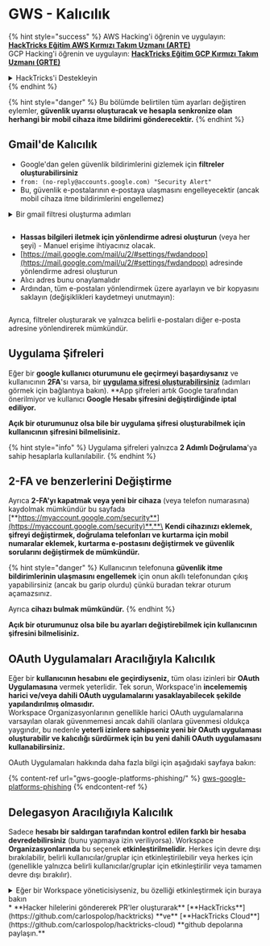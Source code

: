 # GWS - Kalıcılık

{% hint style="success" %}
AWS Hacking'i öğrenin ve uygulayın:<img src="/.gitbook/assets/image.png" alt="" data-size="line">[**HackTricks Eğitim AWS Kırmızı Takım Uzmanı (ARTE)**](https://training.hacktricks.xyz/courses/arte)<img src="/.gitbook/assets/image.png" alt="" data-size="line">\
GCP Hacking'i öğrenin ve uygulayın: <img src="/.gitbook/assets/image (2).png" alt="" data-size="line">[**HackTricks Eğitim GCP Kırmızı Takım Uzmanı (GRTE)**<img src="/.gitbook/assets/image (2).png" alt="" data-size="line">](https://training.hacktricks.xyz/courses/grte)

<details>

<summary>HackTricks'i Destekleyin</summary>

* [**Abonelik planlarını**](https://github.com/sponsors/carlospolop) kontrol edin!
* 💬 [**Discord grubuna**](https://discord.gg/hRep4RUj7f) katılın veya [**telegram grubuna**](https://t.me/peass) katılın veya bizi **Twitter** 🐦 [**@hacktricks\_live**](https://twitter.com/hacktricks\_live)** takip edin.**
* **Hacking püf noktalarını paylaşarak PR'lar gönderin** [**HackTricks**](https://github.com/carlospolop/hacktricks) ve [**HackTricks Cloud**](https://github.com/carlospolop/hacktricks-cloud) github depolarına.

</details>
{% endhint %}

{% hint style="danger" %}
Bu bölümde belirtilen tüm ayarları değiştiren eylemler, **güvenlik uyarısı oluşturacak ve hesapla senkronize olan herhangi bir mobil cihaza itme bildirimi gönderecektir.**
{% endhint %}

## Gmail'de Kalıcılık

* Google'dan gelen güvenlik bildirimlerini gizlemek için **filtreler oluşturabilirsiniz**
* `from: (no-reply@accounts.google.com) "Security Alert"`
* Bu, güvenlik e-postalarının e-postaya ulaşmasını engelleyecektir (ancak mobil cihaza itme bildirimlerini engellemez)

<details>

<summary>Bir gmail filtresi oluşturma adımları</summary>

([**Buradan**](https://support.google.com/mail/answer/6579) talimatlar)

1. [Gmail'i](https://mail.google.com/) açın.
2. Üstteki arama kutusunda, Arama seçeneklerini göster'i tıklayın ![photos tune](https://lh3.googleusercontent.com/cD6YR\_YvqXqNKxrWn2NAWkV6tjJtg8vfvqijKT1\_9zVCrl2sAx9jROKhLqiHo2ZDYTE=w36) .
3. Arama kriterlerinizi girin. Aramanızın doğru çalışıp çalışmadığını kontrol etmek istiyorsanız, **Aramayı** tıklayarak hangi e-postaların geldiğini görün.&#x20;
4. Arama penceresinin altında, **Filtre oluştur**'u tıklayın.
5. Filtrenin ne yapmasını istediğinizi seçin.
6. **Filtre oluştur**'u tıklayın.

Mevcut filtrelerinizi kontrol etmek için [https://mail.google.com/mail/u/0/#settings/filters](https://mail.google.com/mail/u/0/#settings/filters) adresine bakın

</details>

<figure><img src="../../.gitbook/assets/image (331).png" alt=""><figcaption></figcaption></figure>

* **Hassas bilgileri iletmek için yönlendirme adresi oluşturun** (veya her şeyi) - Manuel erişime ihtiyacınız olacak.
* [https://mail.google.com/mail/u/2/#settings/fwdandpop](https://mail.google.com/mail/u/2/#settings/fwdandpop) adresinde yönlendirme adresi oluşturun
* Alıcı adres bunu onaylamalıdır
* Ardından, tüm e-postaları yönlendirmek üzere ayarlayın ve bir kopyasını saklayın (değişiklikleri kaydetmeyi unutmayın):

<figure><img src="../../.gitbook/assets/image (332).png" alt=""><figcaption></figcaption></figure>

Ayrıca, filtreler oluşturarak ve yalnızca belirli e-postaları diğer e-posta adresine yönlendirerek mümkündür.

## Uygulama Şifreleri

Eğer bir **google kullanıcı oturumunu ele geçirmeyi başardıysanız** ve kullanıcının **2FA**'sı varsa, bir [**uygulama şifresi oluşturabilirsiniz**](https://support.google.com/accounts/answer/185833?hl=en) (adımları görmek için bağlantıya bakın). **App şifreleri artık Google tarafından önerilmiyor ve kullanıcı **Google Hesabı şifresini değiştirdiğinde iptal ediliyor.**

**Açık bir oturumunuz olsa bile bir uygulama şifresi oluşturabilmek için kullanıcının şifresini bilmelisiniz.**

{% hint style="info" %}
Uygulama şifreleri yalnızca **2 Adımlı Doğrulama**'ya sahip hesaplarla kullanılabilir.
{% endhint %}

## 2-FA ve benzerlerini Değiştirme

Ayrıca **2-FA'yı kapatmak veya yeni bir cihaza** (veya telefon numarasına) kaydolmak mümkündür bu sayfada [**https://myaccount.google.com/security**](https://myaccount.google.com/security)**.**\
**Kendi cihazınızı eklemek, şifreyi değiştirmek, doğrulama telefonları ve kurtarma için mobil numaralar eklemek, kurtarma e-postasını değiştirmek ve güvenlik sorularını değiştirmek de mümkündür.**

{% hint style="danger" %}
Kullanıcının telefonuna **güvenlik itme bildirimlerinin ulaşmasını engellemek** için onun akıllı telefonundan çıkış yapabilirsiniz (ancak bu garip olurdu) çünkü buradan tekrar oturum açamazsınız.

Ayrıca **cihazı bulmak mümkündür.**
{% endhint %}

**Açık bir oturumunuz olsa bile bu ayarları değiştirebilmek için kullanıcının şifresini bilmelisiniz.**

## OAuth Uygulamaları Aracılığıyla Kalıcılık

Eğer bir **kullanıcının hesabını ele geçirdiyseniz,** tüm olası izinleri bir **OAuth Uygulamasına** vermek yeterlidir. Tek sorun, Workspace'in **incelememiş harici ve/veya dahili OAuth uygulamalarını yasaklayabilecek şekilde yapılandırılmış olmasıdır.**\
Workspace Organizasyonlarının genellikle harici OAuth uygulamalarına varsayılan olarak güvenmemesi ancak dahili olanlara güvenmesi oldukça yaygındır, bu nedenle **yeterli izinlere sahipseniz yeni bir OAuth uygulaması oluşturabilir ve kalıcılığı sürdürmek için bu yeni dahili OAuth uygulamasını kullanabilirsiniz.**

OAuth Uygulamaları hakkında daha fazla bilgi için aşağıdaki sayfaya bakın:

{% content-ref url="gws-google-platforms-phishing/" %}
[gws-google-platforms-phishing](gws-google-platforms-phishing/)
{% endcontent-ref %}

## Delegasyon Aracılığıyla Kalıcılık

Sadece **hesabı bir saldırgan tarafından kontrol edilen farklı bir hesaba devredebilirsiniz** (bunu yapmaya izin veriliyorsa). Workspace **Organizasyonlarında** bu seçenek **etkinleştirilmelidir.** Herkes için devre dışı bırakılabilir, belirli kullanıcılar/gruplar için etkinleştirilebilir veya herkes için (genellikle yalnızca belirli kullanıcılar/gruplar için etkinleştirilir veya tamamen devre dışı bırakılır).

<details>

<summary>Eğer bir Workspace yöneticisiyseniz, bu özelliği etkinleştirmek için buraya bakın</summary>

(Bilgi [belgelerden kopyalandı](https://support.google.com/a/answer/7223765))

Örneğin, organizasyonunuzun (örneğin, işiniz veya okulunuz) yöneticisi olarak, kullanıcıların Gmail hesaplarına erişimi devretmelerine izin verip vermediğinizi kontrol edersiniz. Herkesin hesabını devretme seçeneğine sahip olmasına izin verebilirsiniz. Veya, sadece belirli departmanlardaki insanların devre ayarlamasına izin verebilirsiniz. Örneğin:

* Yönetici asistanınızı Gmail hesabınızda bir delege olarak ekleyerek sizin adınıza e-posta okumasına ve göndermesine izin verebilirsiniz.&#x20;
* Herkese bir Gmail hesabına erişim vermek için Gruplar'da bir delege olarak bir grup ekleyebilirsiniz.

Kullanıcılar, alanlarına veya grup üyelerinin alanlarına bu seçeneğin etkinleştirilmesi gereken OU için ve her grup üyesinin OU'su için bu seçeneğin etkinleştirilmesi gereken OU için bu seçeneği kullanabilirler.

### Delegasyon sınırları ve kısıtlamaları&#x20;

* **Kullanıcıların posta kutularını bir Google grubuna erişim sağlamalarına izin ver** seçeneği: Bu seçeneği kullanabilmek için, devredilen hesabın OU'su ve her grup üyesinin OU'su için etkinleştirilmiş olmalıdır. Bu seçeneği etkinleştirilmemiş bir OU'ya ait grup üyeleri devredilen hesaba erişemez.
* Tipik kullanımda, 40 devredilen kullanıcı aynı anda bir Gmail hesabına erişebilir. Bir veya daha fazla delege tarafından ortalamanın üzerinde kullanım, bu sayıyı azaltabilir.&#x20;
* Sık sık Gmail'e erişen otomatik süreçler, aynı anda bir hesaba erişebilecek delege sayısını azaltabilir. Bu süreçler, Gmail'e sık sık erişen API'lar veya tarayıcı uzantılarını içerir.
* Tek bir Gmail hesabı, 1.000 benzersiz delegeyi destekler. Gruplar içindeki bir grup, sınır için bir delege olarak sayılır.
* Delegasyon, bir Gmail hesabının sınırlarını artırmaz. Delegeli kullanıcıları olan Gmail hesapları, standart Gmail hesabı sınırlarına ve politikalarına sahiptir. Ayrıntılar için [Gmail sınırları ve politikaları](https://support.google.com/a/topic/28609) sayfasını ziyaret edin.
### Adım 1: Kullanıcılarınız için Gmail vekillik özelliğini açın&#x20;

**Başlamadan önce:** Belirli kullanıcılar için ayarı uygulamak için, hesaplarınızı bir [kurumsal birime](https://support.google.com/a/topic/1227584) yerleştirin.

1. [Oturum açın](https://admin.google.com/) ve [Google Yönetici konsoluna](https://support.google.com/a/answer/182076) gidin.

Yönetici hesabı kullanarak oturum açın, mevcut hesabınız CarlosPolop@gmail.com değil.
2. Yönetici konsolunda, Menü'ye gidin ![](https://storage.googleapis.com/support-kms-prod/JxKYG9DqcsormHflJJ8Z8bHuyVI5YheC0lAp)![ve ardından](https://storage.googleapis.com/support-kms-prod/Th2Tx0uwPMOhsMPn7nRXMUo3vs6J0pto2DTn)![](https://storage.googleapis.com/support-kms-prod/ocGtUSENh4QebLpvZcmLcNRZyaTBcolMRSyl) **Uygulamalar**![ve ardından](https://storage.googleapis.com/support-kms-prod/Th2Tx0uwPMOhsMPn7nRXMUo3vs6J0pto2DTn)**Google Workspace**![ve ardından](https://storage.googleapis.com/support-kms-prod/Th2Tx0uwPMOhsMPn7nRXMUo3vs6J0pto2DTn)**Gmail**![ve ardından](https://storage.googleapis.com/support-kms-prod/Th2Tx0uwPMOhsMPn7nRXMUo3vs6J0pto2DTn)**Kullanıcı ayarları**.
3. Ayarı herkese uygulamak için en üst kurumsal birimi seçili bırakın. Aksi takdirde, bir alt [kurumsal birim](https://support.google.com/a/topic/1227584) seçin.
4. **Posta vekilliği**'ni tıklayın.
5. **Kullanıcıların etki alanlarına posta kutularına erişim yetkisi vermesine izin ver** kutusunu işaretleyin.
6. (İsteğe bağlı) Kullanıcıların hesaplarından gönderilen vekil mesajlarda hangi gönderen bilgisinin dahil edileceğini belirlemesine izin vermek için **Bu ayarı özelleştirmelerine izin ver** kutusunu işaretleyin.
7. Delegeler tarafından gönderilen iletilerde varsayılan gönderen bilgileri için bir seçenek seçin:&#x20;
* **Hesap sahibini ve e-posta gönderen delegesi** göster - İletiler, Gmail hesap sahibinin ve delegenin e-posta adreslerini içerir.
* **Yalnızca hesap sahibini göster** - İletiler yalnızca Gmail hesap sahibinin e-posta adresini içerir. Delege e-posta adresi dahil edilmez.
8. (İsteğe bağlı) Kullanıcıların bir Grup'u bir Delege olarak eklemesine izin vermek için **Kullanıcıların posta kutularına erişimini bir Google grubuna vermesine izin ver** kutusunu işaretleyin.
9. **Kaydet**'i tıklayın. Bir alt kurumsal birim yapılandırdıysanız, bir üst kurumsal birimin ayarlarını **Devral** veya **Geçersiz Kıl** yapabilirsiniz.
10. (İsteğe bağlı) Diğer kurumsal birimler için Gmail vekilliğini açmak için adımları 3-9 tekrarlayın.

Değişiklikler en fazla 24 saat alabilir ancak genellikle daha hızlı gerçekleşir. [Daha fazla bilgi edinin](https://support.google.com/a/answer/7514107)

### Adım 2: Kullanıcıların hesapları için vekilleri ayarlamalarını sağlayın

Vekillik özelliğini açtıktan sonra, kullanıcılarınız Gmail ayarlarına giderek vekiller atayabilir. Vekiller daha sonra kullanıcı adına mesajları okuyabilir, gönderebilir ve alabilir. &#x20;

Detaylar için kullanıcıları [E-posta üzerinde vekillik ve işbirliği](https://support.google.com/a/users/answer/138350) sayfasına yönlendirin.

</details>
* **Hacker hilelerini göndererek PR'ler oluşturarak** [**HackTricks**](https://github.com/carlospolop/hacktricks) **ve** [**HackTricks Cloud**](https://github.com/carlospolop/hacktricks-cloud) **github depolarına paylaşın.**
